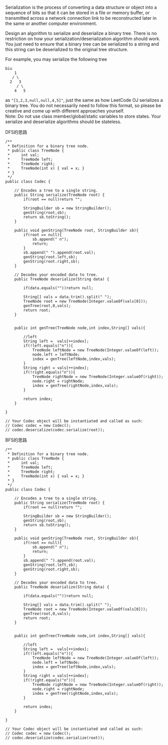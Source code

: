 Serialization is the process of converting a data structure or object into a sequence of bits so that it can be stored in a file or memory buffer, or transmitted across a network connection link to be reconstructed later in the same or another computer environment.

Design an algorithm to serialize and deserialize a binary tree. There is no restriction on how your serialization/deserialization algorithm should work. You just need to ensure that a binary tree can be serialized to a string and this string can be deserialized to the original tree structure.

For example, you may serialize the following tree
```
biu
    1
   / \
  2   3
     / \
    4   5
```
as `"[1,2,3,null,null,4,5]"`, just the same as how LeetCode OJ serializes a binary tree. You do not necessarily need to follow this format, so please be creative and come up with different approaches yourself.\
Note: Do not use class member/global/static variables to store states. Your serialize and deserialize algorithms should be stateless.

DFS的思路
```
/**
 * Definition for a binary tree node.
 * public class TreeNode {
 *     int val;
 *     TreeNode left;
 *     TreeNode right;
 *     TreeNode(int x) { val = x; }
 * }
 */
public class Codec {

    // Encodes a tree to a single string.
    public String serialize(TreeNode root) {        
        if(root == null)return "";
        
        StringBuilder sb = new StringBuilder();
        genString(root,sb);
        return sb.toString();
    }
    
    public void genString(TreeNode root, StringBuilder sb){
        if(root == null){
            sb.append(" n");
            return;
        }
        sb.append(" ").append(root.val);
        genString(root.left,sb);
        genString(root.right,sb);
    }

    // Decodes your encoded data to tree.
    public TreeNode deserialize(String data) {
        
        if(data.equals(""))return null;
        
        String[] vals = data.trim().split(" ");
        TreeNode root = new TreeNode(Integer.valueOf(vals[0]));
        genTree(root,0,vals);    
        return root;
    }
    
    
    public int genTree(TreeNode node,int index,String[] vals){
        
        //left
        String left =  vals[++index];
        if(!left.equals("n")){
            TreeNode leftNode = new TreeNode(Integer.valueOf(left));
            node.left = leftNode;
            index = genTree(leftNode,index,vals);
        }
        String right = vals[++index];
        if(!right.equals("n")){
            TreeNode rightNode = new TreeNode(Integer.valueOf(right));
            node.right = rightNode;
            index = genTree(rightNode,index,vals);
        }
        
        return index;
    }
    
}

// Your Codec object will be instantiated and called as such:
// Codec codec = new Codec();
// codec.deserialize(codec.serialize(root));
```

BFS的思路
```
/**
 * Definition for a binary tree node.
 * public class TreeNode {
 *     int val;
 *     TreeNode left;
 *     TreeNode right;
 *     TreeNode(int x) { val = x; }
 * }
 */
public class Codec {

    // Encodes a tree to a single string.
    public String serialize(TreeNode root) {        
        if(root == null)return "";
        
        StringBuilder sb = new StringBuilder();
        genString(root,sb);
        return sb.toString();
    }
    
    public void genString(TreeNode root, StringBuilder sb){
        if(root == null){
            sb.append(" n");
            return;
        }
        sb.append(" ").append(root.val);
        genString(root.left,sb);
        genString(root.right,sb);
    }

    // Decodes your encoded data to tree.
    public TreeNode deserialize(String data) {
        
        if(data.equals(""))return null;
        
        String[] vals = data.trim().split(" ");
        TreeNode root = new TreeNode(Integer.valueOf(vals[0]));
        genTree(root,0,vals);    
        return root;
    }
    
    
    public int genTree(TreeNode node,int index,String[] vals){
        
        //left
        String left =  vals[++index];
        if(!left.equals("n")){
            TreeNode leftNode = new TreeNode(Integer.valueOf(left));
            node.left = leftNode;
            index = genTree(leftNode,index,vals);
        }
        String right = vals[++index];
        if(!right.equals("n")){
            TreeNode rightNode = new TreeNode(Integer.valueOf(right));
            node.right = rightNode;
            index = genTree(rightNode,index,vals);
        }
        
        return index;
    }
    
}

// Your Codec object will be instantiated and called as such:
// Codec codec = new Codec();
// codec.deserialize(codec.serialize(root));
```